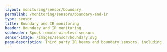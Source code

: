 ```yaml
---
layout: monitoring/sensor/boundary
permalink: /monitoring/sensors/boundary-and-ir
type: sensor
title: Boundary and IR monitoring
header: Boundary and IR monitoring
subheader: Spook remote wireless sensors
sensor-image: /images/sensor/boundary.svg
page-description: Third party IR beams and boundary sensors, including pressure pads, can be connected to a Spook wireless dry contact sensor allowing for a solution to any monitoring issue.
---
```

